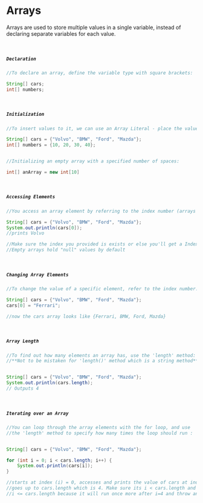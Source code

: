 # Arrays
Arrays are used to store multiple values in a single variable, instead of declaring separate variables for each value.

<br>

##### ```Declaration```
```Java
//To declare an array, define the variable type with square brackets:

String[] cars;
int[] numbers;
```
<br>


##### ```Initialization```
```Java
//To insert values to it, we can use an Array Literal - place the values in a comma-separated list, inside curly braces:

String[] cars = {"Volvo", "BMW", "Ford", "Mazda"};
int[] numbers = {10, 20, 30, 40};


//Initializing an empty array with a specified number of spaces:

int[] anArray = new int[10]

```
<br>


##### ```Accessing Elements```
```Java
//You access an array element by referring to the index number (arrays start at 0):

String[] cars = {"Volvo", "BMW", "Ford", "Mazda"};
System.out.println(cars[0]);
//prints Volvo

//Make sure the index you provided is exists or else you'll get a IndexOutOfBoundsError
//Empty arrays hold "null" values by default
```
<br>


##### ```Changing Array Elements```
```Java
//To change the value of a specific element, refer to the index number:

String[] cars = {"Volvo", "BMW", "Ford", "Mazda"};
cars[0] = "Ferrari";

//now the cars array looks like {Ferrari, BMW, Ford, Mazda}
```
<br>


##### ```Array Length```
```Java
//To find out how many elements an array has, use the 'length' method:
//**Not to be mistaken for 'length()' method which is a string method**


String[] cars = {"Volvo", "BMW", "Ford", "Mazda"};
System.out.println(cars.length);
// Outputs 4
```
<br>


##### ```Iterating over an Array```
```Java
//You can loop through the array elements with the for loop, and use 
//the 'length' method to specify how many times the loop should run :


String[] cars = {"Volvo", "BMW", "Ford", "Mazda"};

for (int i = 0; i < cars.length; i++) {
    System.out.println(cars[i]);
}

//starts at index (i) = 0, accesses and prints the value of cars at index i.
//goes up to cars.length which is 4. Make sure its i < cars.length and not
//i <= cars.length because it will run once more after i=4 and throw an IndexOutOfBoundsError
```
<br>
